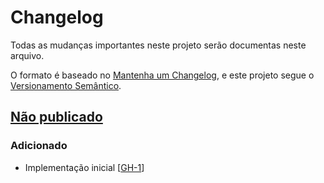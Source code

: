 # Changelog

Todas as mudanças importantes neste projeto serão documentas neste arquivo.

O formato é baseado no [Mantenha um Changelog](https://keepachangelog.com/pt-BR/1.0.0/),
e este projeto segue o [Versionamento Semântico](https://semver.org/lang/pt-BR/spec/v2.0.0.html).

## [Não publicado]

### Adicionado

- Implementação inicial [[GH-1](https://github.com/mentoriaiac/iac-modulo-gcp-temporary-service-account/pull/1)]

[Não publicado]: https://github.com/mentoriaiac/iac-modulo-gcp-temporary-service-account/compare/0.0.1...HEAD
